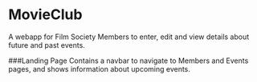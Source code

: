 # MovieClub
A webapp for Film Society Members to enter, edit and view details about future and past events.

###Landing Page
Contains a navbar to navigate to Members and Events pages, and shows information about upcoming events.
